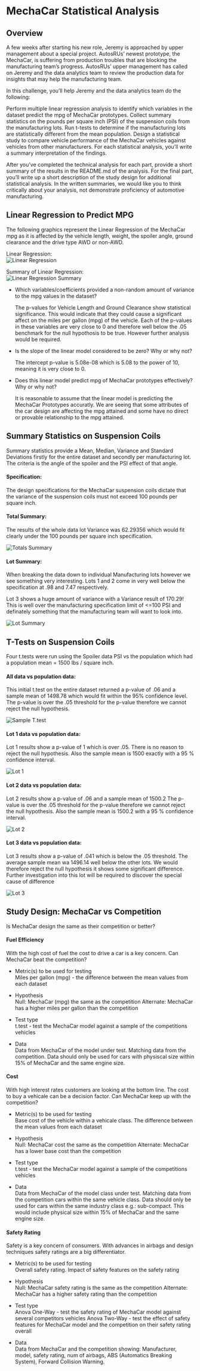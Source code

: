 # MechaCar Statistical Analysis

## Overview


A few weeks after starting his new role, Jeremy is approached by upper management about a special project. AutosRUs’ newest prototype, the MechaCar, is suffering from production troubles that are blocking the manufacturing team’s progress. AutosRUs’ upper management has called on Jeremy and the data analytics team to review the production data for insights that may help the manufacturing team.

In this challenge, you’ll help Jeremy and the data analytics team do the following:

Perform multiple linear regression analysis to identify which variables in the dataset predict the mpg of MechaCar prototypes.
Collect summary statistics on the pounds per square inch (PSI) of the suspension coils from the manufacturing lots.
Run t-tests to determine if the manufacturing lots are statistically different from the mean population.
Design a statistical study to compare vehicle performance of the MechaCar vehicles against vehicles from other manufacturers. For each statistical analysis, you’ll write a summary interpretation of the findings.

After you’ve completed the technical analysis for each part, provide a short summary of the results in the README.md of the analysis. For the final part, you’ll write up a short description of the study design for additional statistical analysis. In the written summaries, we would like you to think critically about your analysis, not demonstrate proficiency of automotive manufacturing.

## Linear Regression to Predict MPG
The following graphics represent the Linear Regression of the MechaCar mpg as it is affected by the vehicle length, weight, the spoiler angle, ground clearance and the drive type AWD or non-AWD.

Linear Regression:<br>
![Linear Regression](https://github.com/SusanFair/MechaCar_Statistical_Analysis/blob/main/Resources/Part1_LinearRegression.PNG)

Summary of Linear Regression:<br>
![Linear Regression Summary](https://github.com/SusanFair/MechaCar_Statistical_Analysis/blob/main/Resources/Part1_LinearRegressionSummary.PNG)

* Which variables/coefficients provided a non-random amount of variance to the mpg values in the dataset?

    The p-values for Vehicle Length and Ground Clearance show statistical significance.  This would indicate that they could cause a significant affect on the miles per gallon (mpg) of the vehicle.  Each of the p-values in these variables are very close to 0 and therefore well below the .05 benchmark for the null hypothosis to be true.  However further analysis would be required.  

* Is the slope of the linear model considered to be zero? Why or why not?

    The intercept p-value is 5.08e-08 which is 5.08 to the power of 10, meaning it is very close to 0.  

* Does this linear model predict mpg of MechaCar prototypes effectively? Why or why not?

    It is reasonable to assume that the linear model is predicting the MechaCar Prototypes accuratly.  We are seeing that some attributes of the car design are affecting the mpg attained and some have no direct or provable relationship to the mpg attained.  


## Summary Statistics on Suspension Coils
Summary statistics provide a Mean, Median, Variance and Standard Deviations firstly for the entire dataset and secondly per manufacturing lot.  The criteria is the angle of the spoiler and the PSI effect of that angle.

#### Specification:
The design specifications for the MechaCar suspension coils dictate that the variance of the suspension coils must not exceed 100 pounds per square inch. 

#### Total Summary:
The results of the whole data lot Variance was 62.29356 which would fit clearly under the 100 pounds per square inch specification.

![Totals Summary](https://github.com/SusanFair/MechaCar_Statistical_Analysis/blob/main/Resources/Part2_TotalSummary.PNG)

#### Lot Summary:
When breaking the data down to individual Manufacturing lots however we see something very interesting. Lots 1 and 2 come in very well below the specification at .98 and 7.47 respectively.   

Lot 3 shows a huge amount of variance with a Variance result of 170.29! This is well over the manufacturing specification limit of <=100 PSI and definately something that the manufacturing team will want to look into.  

![Lot Summary](https://github.com/SusanFair/MechaCar_Statistical_Analysis/blob/main/Resources/Part2_LotSummary.PNG)<br>



## T-Tests on Suspension Coils
Four t.tests were run using the Spoiler data PSI vs the population which had a population mean = 1500 lbs / square inch.

#### All data vs population data: <br>
This initial t.test on the entire dataset returned a p-value of .06 and a sample mean of 1498.78 which would fit within the 95% confidence level. The p-value is over the .05 threshold for the p-value therefore we cannot reject the null hypothesis.

![Sample T.test](https://github.com/SusanFair/MechaCar_Statistical_Analysis/blob/main/Resources/Part3SummaryTtest.PNG)


#### Lot 1 data vs population data:<br>
Lot 1 results show a p-value of 1 which is over .05.  There is no reason to reject the null hypothesis.  Also the sample mean is 1500 exactly with a 95 % confidence interval.

![Lot 1](https://github.com/SusanFair/MechaCar_Statistical_Analysis/blob/main/Resources/Part3Lot1.PNG)


#### Lot 2 data vs population data: <br>
Lot 2 results show a p-value of .06 and a sample mean of 1500.2 The p-value is over the .05 threshold for the p-value therefore we cannot reject the null hypothesis. Also the sample mean is 1500.2 with a 95 % confidence interval.

![Lot 2](https://github.com/SusanFair/MechaCar_Statistical_Analysis/blob/main/Resources/Part3Lot2.PNG)



#### Lot 3 data vs population data: <br>
Lot 3 results show a p-value of .041 which is below the .05 threshold.  The average sample mean wa 1496.14 well below the other lots. We would therefore reject the null hypothesis it shows some significant difference.  Further investigation into this lot will be required to discover the special cause of difference

![Lot 3](https://github.com/SusanFair/MechaCar_Statistical_Analysis/blob/main/Resources/Part3Lot3.PNG)
<br>

## Study Design: MechaCar vs Competition
Is MechaCar design the same as their competition or better?

#### Fuel Efficiency
With the high cost of fuel the cost to drive a car is a key concern.  Can MechaCar beat the competition?

* Metric(s) to be used for testing<br>
Miles per gallon (mpg) - the difference between the mean values from each dataset

* Hypothesis<br>
Null: MechaCar (mpg) the same as the competition
Alternate: MechaCar has a higher miles per gallon than the competition

* Test type<br>
t.test - test the MechaCar model against a sample of the competitions vehicles

* Data<br>
Data from MechaCar of the model under test.  Matching data from the competition.  Data should only be used for cars with physiscal size within 15% of MechaCar and the same engine size.

#### Cost
With high interest rates customers are looking at the bottom line.  The cost to buy a vehicale can be a decision factor.  Can MechaCar keep up with the competition?

* Metric(s) to be used for testing<br>
Base cost of the vehicle within a vehicale class.  The difference between the mean values from each dataset

* Hypothesis<br>
Null: MechaCar cost the same as the competition
Alternate: MechaCar has a lower base cost than the competition

* Test type<br>
t.test - test the MechaCar model against a sample of the competitions vehicles

* Data<br>
Data from MechaCar of the model class under test.  Matching data from the competition cars within the same vehicle class.  Data should only be used for cars within the same industry class e.g.: sub-compact.  This would include physical size within 15% of MechaCar and the same engine size.


#### Safety Rating
Safety is a key concern of consumers.  With advances in airbags and design techniques safety ratings are a big differentiator.

* Metric(s) to be used for testing<br>
Overall safety rating. Impact of safety features on the safety rating

* Hypothesis<br>
Null: MechaCar safety rating is the same as the competition
Alternate: MechaCar has a higher safety rating than the competition

* Test type<br>
Anova One-Way - test the safety rating of MechaCar model against several competitors vehicles
Anova Two-Way - test the effect of safety features for MechaCar model and the competition on their safety rating overall

* Data<br>
Data from MechaCar and the competition showing: Manufacturer, model, safety rating, num of airbags, ABS (Automatics Breaking System), Forward Collision Warning.

